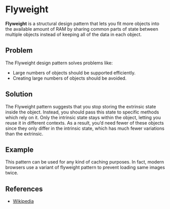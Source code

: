 # Flyweight


**Flyweight** is a structural design pattern that lets you fit more objects into the available amount of RAM by sharing common parts of state between multiple objects instead of keeping all of the data in each object.

## Problem
The Flyweight design pattern solves problems like:

- Large numbers of objects should be supported efficiently.
- Creating large numbers of objects should be avoided.

## Solution
The Flyweight pattern suggests that you stop storing the extrinsic state inside the object. Instead, you should pass this state to specific methods which rely on it. Only the intrinsic state stays within the object, letting you reuse it in different contexts. As a result, you’d need fewer of these objects since they only differ in the intrinsic state, which has much fewer variations than the extrinsic.

## Example
This pattern can be used for any kind of caching purposes. In fact, modern browsers use a variant of flyweight pattern to prevent loading same images twice.

## References

- [Wikipedia](https://en.wikipedia.org/wiki/Flyweight_pattern)